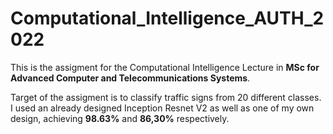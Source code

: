 # Computational_Intelligence_AUTH_2022

This is the assigment for the Computational Intelligence Lecture in **MSc for Advanced Computer and Telecommunications Systems**.

Target of the assigment is to classify traffic signs from 20 different classes. I used an already designed Inception Resnet V2 as well as one of my own design, achieving **98.63%** and **86,30%** respectively.
